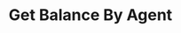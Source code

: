 ---
title: Get Balance By Agent
excerpt: >-
  Get the total balance for an agent, converted to USD.

  If the agent has multiple asset accounts, returns the sum of all balances in
  USD.


  Args:
      session: Database session
      agent_id: The ID of the agent
      api_key: API key for authentication
      secret: API secret for authentication
      request: FastAPI request object for rate limiting

  Returns:
      AgentBalanceResponse: The total balance in USD and breakdown by asset
api:
  file: openapi.json
  operationId: Balances-get_balance_by_agent
hidden: false
---